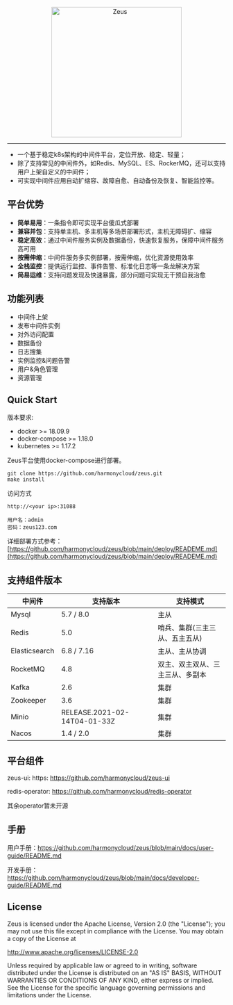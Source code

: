 <p align="center">
    <img src="./docs/img/zeus-icon.svg" alt="Zeus" width="300" />
</p>

---
- 一个基于稳定k8s架构的中间件平台，定位开放、稳定、轻量；
- 除了支持常见的中间件外，如Redis、MySQL、ES、RockerMQ，还可以支持用户上架自定义的中间件；
- 可实现中间件应用自动扩缩容、故障自愈、自动备份及恢复、智能监控等。

## 平台优势
- **简单易用**：一条指令即可实现平台傻瓜式部署
- **兼容并包**：支持单主机、多主机等多场景部署形式，主机无障碍扩、缩容
- **稳定高效**：通过中间件服务实例及数据备份，快速恢复服务，保障中间件服务高可用
- **按需伸缩**：中间件服务多实例部署，按需伸缩，优化资源使用效率
- **全栈监控**：提供运行监控、事件告警、标准化日志等一条龙解决方案
- **简易运维**：支持问题发现及快速暴露，部分问题可实现无干预自我治愈

## 功能列表
- 中间件上架
- 发布中间件实例
- 对外访问配置
- 数据备份
- 日志搜集
- 实例监控&问题告警
- 用户&角色管理
- 资源管理


## Quick Start
版本要求:
- docker >= 18.09.9
- docker-compose >= 1.18.0
- kubernetes >= 1.17.2

Zeus平台使用docker-compose进行部署。

```
git clone https://github.com/harmonycloud/zeus.git
make install
```

访问方式

```
http://<your ip>:31088

用户名：admin
密码：zeus123.com
```

详细部署方式参考：[https://github.com/harmonycloud/zeus/blob/main/deploy/READEME.md](https://github.com/harmonycloud/zeus/blob/main/deploy/READEME.md)

## 支持组件版本

|中间件|支持版本|支持模式|
|---|---|---|
|Mysql| 5.7 / 8.0 |主从|
|Redis|5.0|哨兵、集群(三主三从、五主五从)|
|Elasticsearch| 6.8 / 7.16 |主从、主从协调|
|RocketMQ|4.8|双主、双主双从、三主三从、多副本|
|Kafka|2.6| 集群 |
|Zookeeper|3.6| 集群 |
|Minio| RELEASE.2021-02-14T04-01-33Z | 集群 |
|Nacos| 1.4 / 2.0 | 集群 |

## 平台组件

zeus-ui: https: https://github.com/harmonycloud/zeus-ui

redis-operator: https://github.com/harmonycloud/redis-operator

其余operator暂未开源

## 手册

用户手册：https://github.com/harmonycloud/zeus/blob/main/docs/user-guide/README.md

开发手册：https://github.com/harmonycloud/zeus/blob/main/docs/developer-guide/README.md

## License

Zeus is licensed under the Apache License, Version 2.0 (the "License");
you may not use this file except in compliance with the License.
You may obtain a copy of the License at

http://www.apache.org/licenses/LICENSE-2.0

Unless required by applicable law or agreed to in writing, software
distributed under the License is distributed on an "AS IS" BASIS,
WITHOUT WARRANTIES OR CONDITIONS OF ANY KIND, either express or implied.
See the License for the specific language governing permissions and
limitations under the License.